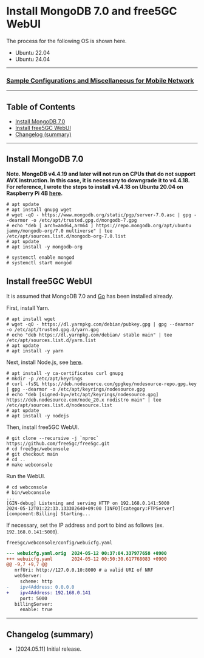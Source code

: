 # Install MongoDB 7.0 and free5GC WebUI
The process for the following OS is shown here.

- Ubuntu 22.04
- Ubuntu 24.04

---

### [Sample Configurations and Miscellaneous for Mobile Network](https://github.com/s5uishida/sample_config_misc_for_mobile_network)

---

<a id="toc"></a>

## Table of Contents

- [Install MongoDB 7.0](#install_mongodb)
- [Install free5GC WebUI](#install_webui)
- [Changelog (summary)](#changelog)

---
<a id="install_mongodb"></a>

## Install MongoDB 7.0

**Note. MongoDB v4.4.19 and later will not run on CPUs that do not support AVX instruction.
In this case, it is necessary to downgrade it to v4.4.18.
For reference, I wrote the steps to install v4.4.18 on Ubuntu 20.04 on Raspberry Pi 4B [here](https://github.com/s5uishida/install_mongodb_on_ubuntu_for_rp4b).**

```
# apt update
# apt install gnupg wget
# wget -qO - https://www.mongodb.org/static/pgp/server-7.0.asc | gpg --dearmor -o /etc/apt/trusted.gpg.d/mongodb-7.gpg
# echo "deb [ arch=amd64,arm64 ] https://repo.mongodb.org/apt/ubuntu jammy/mongodb-org/7.0 multiverse" | tee /etc/apt/sources.list.d/mongodb-org-7.0.list
# apt update
# apt install -y mongodb-org
```
```
# systemctl enable mongod
# systemctl start mongod
```

<a id="install_webui"></a>

## Install free5GC WebUI

It is assumed that MongoDB 7.0 and [Go](https://free5gc.org/guide/3-install-free5gc/) has been installed already.

First, install Yarn.
```
# apt install wget
# wget -qO - https://dl.yarnpkg.com/debian/pubkey.gpg | gpg --dearmor -o /etc/apt/trusted.gpg.d/yarn.gpg
# echo "deb https://dl.yarnpkg.com/debian/ stable main" | tee /etc/apt/sources.list.d/yarn.list
# apt update
# apt install -y yarn
```
Next, install Node.js, see [here](https://github.com/nodesource/distributions).
```
# apt install -y ca-certificates curl gnupg
# mkdir -p /etc/apt/keyrings
# curl -fsSL https://deb.nodesource.com/gpgkey/nodesource-repo.gpg.key | gpg --dearmor -o /etc/apt/keyrings/nodesource.gpg
# echo "deb [signed-by=/etc/apt/keyrings/nodesource.gpg] https://deb.nodesource.com/node_20.x nodistro main" | tee /etc/apt/sources.list.d/nodesource.list
# apt update
# apt install -y nodejs
```
Then, install free5GC WebUI.
```
# git clone --recursive -j `nproc` https://github.com/free5gc/free5gc.git
# cd free5gc/webconsole
# git checkout main
# cd ..
# make webconsole
```
Run the WebUI.
```
# cd webconsole
# bin/webconsole
...
[GIN-debug] Listening and serving HTTP on 192.168.0.141:5000
2024-05-12T01:22:33.133302640+09:00 [INFO][category:FTPServer][component:Billing] Starting...
```
If necessary, set the IP address and port to bind as follows (ex. `192.168.0.141:5000`).

`free5gc/webconsole/config/webuicfg.yaml`
```diff
--- webuicfg.yaml.orig  2024-05-12 00:37:04.337977658 +0900
+++ webuicfg.yaml       2024-05-12 00:50:30.617768083 +0900
@@ -9,7 +9,7 @@
   nrfUri: http://127.0.0.10:8000 # a valid URI of NRF
   webServer:
     scheme: http
-    ipv4Address: 0.0.0.0
+    ipv4Address: 192.168.0.141
     port: 5000
   billingServer:
     enable: true
```

---
<a id="changelog"></a>

## Changelog (summary)

- [2024.05.11] Initial release.
